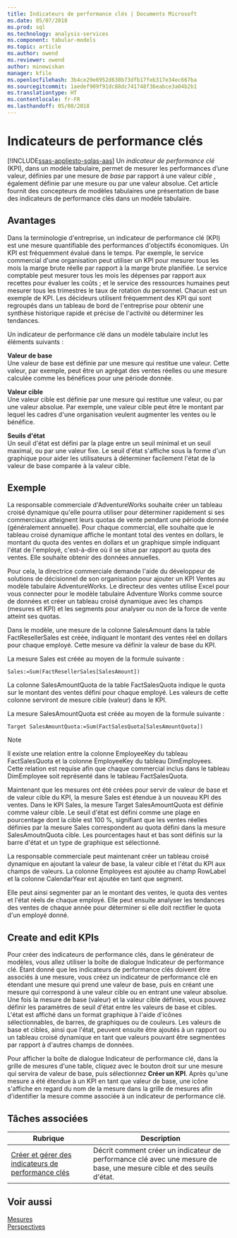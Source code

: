 ```yaml
---
title: Indicateurs de performance clés | Documents Microsoft
ms.date: 05/07/2018
ms.prod: sql
ms.technology: analysis-services
ms.component: tabular-models
ms.topic: article
ms.author: owend
ms.reviewer: owend
author: minewiskan
manager: kfile
ms.openlocfilehash: 3b4ce29e6952d638b73dfb17feb317e34ec667ba
ms.sourcegitcommit: 1aedef909f91dc88dc741748f36eabce3a04b2b1
ms.translationtype: HT
ms.contentlocale: fr-FR
ms.lasthandoff: 05/08/2018
---
```

# <a name="kpis"></a>Indicateurs de performance clés
[!INCLUDE[ssas-appliesto-sqlas-aas](../../includes/ssas-appliesto-sqlas-aas.md)]
  Un *indicateur de performance clé* (KPI), dans un modèle tabulaire, permet de mesurer les performances d’une valeur, définies par une mesure de *base* par rapport à une valeur *cible* , également définie par une mesure ou par une valeur absolue. Cet article fournit des concepteurs de modèles tabulaires une présentation de base des indicateurs de performance clés dans un modèle tabulaire.  
  
##  <a name="bkmk_benefits"></a> Avantages  
 Dans la terminologie d'entreprise, un indicateur de performance clé (KPI) est une mesure quantifiable des performances d'objectifs économiques. Un KPI est fréquemment évalué dans le temps. Par exemple, le service commercial d'une organisation peut utiliser un KPI pour mesurer tous les mois la marge brute réelle par rapport à la marge brute planifiée. Le service comptable peut mesurer tous les mois les dépenses par rapport aux recettes pour évaluer les coûts ; et le service des ressources humaines peut mesurer tous les trimestres le taux de rotation du personnel. Chacun est un exemple de KPI. Les décideurs utilisent fréquemment des KPI qui sont regroupés dans un tableau de bord de l'entreprise pour obtenir une synthèse historique rapide et précise de l'activité ou déterminer les tendances.  
  
 Un indicateur de performance clé dans un modèle tabulaire inclut les éléments suivants :  
  
 **Valeur de base**  
 Une valeur de base est définie par une mesure qui restitue une valeur. Cette valeur, par exemple, peut être un agrégat des ventes réelles ou une mesure calculée comme les bénéfices pour une période donnée.  
  
 **Valeur cible**  
 Une valeur cible est définie par une mesure qui restitue une valeur, ou par une valeur absolue. Par exemple, une valeur cible peut être le montant par lequel les cadres d'une organisation veulent augmenter les ventes ou le bénéfice.  
  
 **Seuils d'état**  
 Un seuil d'état est défini par la plage entre un seuil minimal et un seuil maximal, ou par une valeur fixe. Le seuil d'état s'affiche sous la forme d'un graphique pour aider les utilisateurs à déterminer facilement l'état de la valeur de base comparée à la valeur cible.  
  
##  <a name="bkmk_example"></a> Exemple  
 La responsable commerciale d'AdventureWorks souhaite créer un tableau croisé dynamique qu'elle pourra utiliser pour déterminer rapidement si ses commerciaux atteignent leurs quotas de vente pendant une période donnée (généralement annuelle). Pour chaque commercial, elle souhaite que le tableau croisé dynamique affiche le montant total des ventes en dollars, le montant du quota des ventes en dollars et un graphique simple indiquant l'état de l'employé, c'est-à-dire où il se situe par rapport au quota des ventes. Elle souhaite obtenir des données annuelles.  
  
 Pour cela, la directrice commerciale demande l'aide du développeur de solutions de décisionnel de son organisation pour ajouter un KPI Ventes au modèle tabulaire AdventureWorks. Le directeur des ventes utilise Excel pour vous connecter pour le modèle tabulaire Adventure Works comme source de données et créer un tableau croisé dynamique avec les champs (mesures et KPI) et les segments pour analyser ou non de la force de vente atteint ses quotas.  
  
 Dans le modèle, une mesure de la colonne SalesAmount dans la table FactResellerSales est créée, indiquant le montant des ventes réel en dollars pour chaque employé. Cette mesure va définir la valeur de base du KPI.  
  
 La mesure Sales est créée au moyen de la formule suivante :  
  
```  
Sales:=Sum(FactResellerSales[SalesAmount])  
```  
  
 La colonne SalesAmountQuota de la table FactSalesQuota indique le quota sur le montant des ventes défini pour chaque employé. Les valeurs de cette colonne serviront de mesure cible (valeur) dans le KPI.  
  
 La mesure SalesAmountQuota est créée au moyen de la formule suivante :  
  
```  
Target SalesAmountQuota:=Sum(FactSalesQuota[SalesAmountQuota])  
```  
  
> [!NOTE]  
>  Il existe une relation entre la colonne EmployeeKey du tableau FactSalesQuota et la colonne EmployeeKey du tableau DimEmployees. Cette relation est requise afin que chaque commercial inclus dans le tableau DimEmployee soit représenté dans le tableau FactSalesQuota.  
  
 Maintenant que les mesures ont été créées pour servir de valeur de base et de valeur cible du KPI, la mesure Sales est étendue à un nouveau KPI des ventes. Dans le KPI Sales, la mesure Target SalesAmountQuota est définie comme valeur cible. Le seuil d'état est défini comme une plage en pourcentage dont la cible est 100 %, signifiant que les ventes réelles définies par la mesure Sales correspondent au quota défini dans la mesure SalesAmoutnQuota cible. Les pourcentages haut et bas sont définis sur la barre d'état et un type de graphique est sélectionné.  
  
 La responsable commerciale peut maintenant créer un tableau croisé dynamique en ajoutant la valeur de base, la valeur cible et l'état du KPI aux champs de valeurs. La colonne Employees est ajoutée au champ RowLabel et la colonne CalendarYear est ajoutée en tant que segment.  
  
 Elle peut ainsi segmenter par an le montant des ventes, le quota des ventes et l'état réels de chaque employé. Elle peut ensuite analyser les tendances des ventes de chaque année pour déterminer si elle doit rectifier le quota d'un employé donné.  
  
##  <a name="bkmk_create"></a> Create and edit KPIs  
 Pour créer des indicateurs de performance clés, dans le générateur de modèles, vous allez utiliser la boîte de dialogue Indicateur de performance clé. Étant donné que les indicateurs de performance clés doivent être associés à une mesure, vous créez un indicateur de performance clé en étendant une mesure qui prend une valeur de base, puis en créant une mesure qui correspond à une valeur cible ou en entrant une valeur absolue. Une fois la mesure de base (valeur) et la valeur cible définies, vous pouvez définir les paramètres de seuil d'état entre les valeurs de base et cibles. L'état est affiché dans un format graphique à l'aide d'icônes sélectionnables, de barres, de graphiques ou de couleurs. Les valeurs de base et cibles, ainsi que l'état, peuvent ensuite être ajoutés à un rapport ou un tableau croisé dynamique en tant que valeurs pouvant être segmentées par rapport à d'autres champs de données.  
  
 Pour afficher la boîte de dialogue Indicateur de performance clé, dans la grille de mesures d'une table, cliquez avec le bouton droit sur une mesure qui servira de valeur de base, puis sélectionnez **Créer un KPI**. Après qu'une mesure a été étendue à un KPI en tant que valeur de base, une icône s'affiche en regard du nom de la mesure dans la grille de mesures afin d'identifier la mesure comme associée à un indicateur de performance clé.  
  
##  <a name="bkmk_related_tasks"></a> Tâches associées  
  
|Rubrique| Description|  
|-----------|-----------------|  
|[Créer et gérer des indicateurs de performance clés](../../analysis-services/tabular-models/create-and-manage-kpis-ssas-tabular.md)|Décrit comment créer un indicateur de performance clé avec une mesure de base, une mesure cible et des seuils d'état.|  
  
## <a name="see-also"></a>Voir aussi  
 [Mesures](../../analysis-services/tabular-models/measures-ssas-tabular.md)   
 [Perspectives](../../analysis-services/tabular-models/perspectives-ssas-tabular.md)  
  
  
